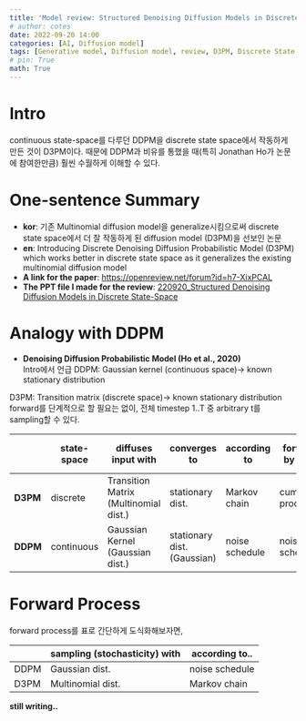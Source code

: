 ```yaml
---
title: 'Model review: Structured Denoising Diffusion Models in Discrete State-Space (Ho et al., 2021)'
# author: cotes
date: 2022-09-20 14:00
categories: [AI, Diffusion model]
tags: [Generative model, Diffusion model, review, D3PM, Discrete State Space, DDPM in Discrete State-Space]
# pin: True
math: True
---
```

# Intro
continuous state-space를 다루던 DDPM을 discrete state space에서 작동하게 만든 것이 D3PM이다.
때문에 DDPM과 비유를 통했을 때(특히 Jonathan Ho가 논문에 참여한만큼) 훨씬 수월하게 이해할 수 있다.

# One-sentence Summary

- **kor**: 기존 Multinomial diffusion model을 generalize시킴으로써 discrete state space에서 더 잘 작동하게 된 diffusion model (D3PM)을 선보인 논문
- **en**: Introducing Discrete Denoising Diffusion Probabilistic Model (D3PM) which works better in discrete state space as it generalizes the existing multinomial diffusion model
- **A link for the paper**: <https://openreview.net/forum?id=h7-XixPCAL>
- **The PPT file I made for the review**: [220920_Structured Denoising Diffusion Models in Discrete State-Space]()

# Analogy with DDPM
- **Denoising Diffusion Probabilistic Model (Ho et al., 2020)**  
Intro에서 언급
DDPM: Gaussian kernel (continuous space)-> known stationary distribution
<!-- song forward & stationary distribution 사진 --> 
D3PM: Transition matrix (discrete space)-> known stationary distribution
forward를 단계적으로 할 필요는 없이, 전체 timestep 1..T 중 arbitrary t를 sampling할 수 있다.

|      | state-space | diffuses input with                   | converges to                | according to   | forwards by t with | model outputs (reverse) |
|------|-------------|---------------------------------------|-----------------------------|----------------|--------------------|-------------------------|
| **D3PM** | discrete    | Transition Matrix (Multinomial dist.) | stationary dist.            | Markov chain   | cumulative product | t-step reverse          |
| **DDPM** | continuous  | Gaussian Kernel (Gaussian dist.)      | stationary dist. (Gaussian) | noise schedule | noise schedule     | 1-step reverse          |




# Forward Process
<!-- DDPM에서는 noise schedule에 따라 gaussian noise를 sampling해서, original data $x_0$를  corrupt (diffuse)한다.
D3PM에서는 Markov chain에 따라 multinomial distribution을 sampling해서, original data $x_0$를  corrupt (diffuse)한다. -->
forward process를 표로 간단하게 도식화해보자면,  

|      | sampling (stochasticity) with | according to.. |
|------|-------------------------------|----------------|
| DDPM |         Gaussian dist.        | noise schedule |
| D3PM |       Multinomial dist.       |  Markov chain  |

**still writing..**